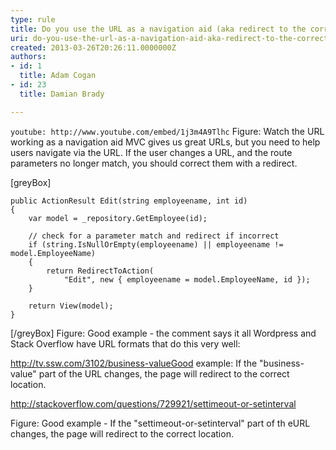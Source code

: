 ```yaml
---
type: rule
title: Do you use the URL as a navigation aid (aka redirect to the correct url if it is incorrect)?
uri: do-you-use-the-url-as-a-navigation-aid-aka-redirect-to-the-correct-url-if-it-is-incorrect
created: 2013-03-26T20:26:11.0000000Z
authors:
- id: 1
  title: Adam Cogan
- id: 23
  title: Damian Brady

---
```


`youtube: http://www.youtube.com/embed/1j3m4A9Tlhc`
Figure: Watch the URL working as a navigation aid
MVC gives us great URLs, but you need to help users navigate via the URL.  If the user changes a URL, and the route parameters no longer match, you should correct them with a redirect.
 
[greyBox] 

```
public ActionResult Edit(string employeename, int id)
{
    var model = _repository.GetEmployee(id);

    // check for a parameter match and redirect if incorrect
    if (string.IsNullOrEmpty(employeename) || employeename != model.EmployeeName)
    {
        return RedirectToAction(
            "Edit", new { employeename = model.EmployeeName, id });
    }

    return View(model);
}
```

 [/greyBox]
Figure: Good example - the comment says it all  Wordpress and Stack Overflow have URL formats that do this very well:



http://tv.ssw.com/3102/business-valueGood example: If the "business-value" part of the URL changes, the page will redirect to the correct location.




http://stackoverflow.com/questions/729921/settimeout-or-setinterval

Figure: Good example - If the "settimeout-or-setinterval" part of th eURL changes, the page will redirect to the correct location.
